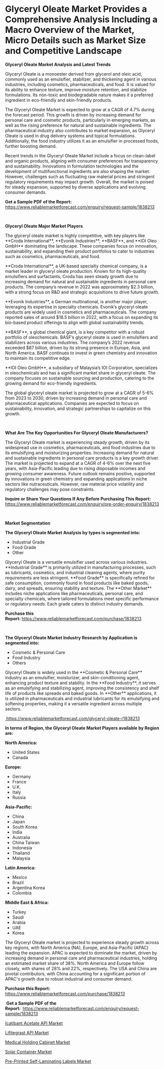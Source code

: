 <p><h1>Glyceryl Oleate Market Provides a Comprehensive Analysis Including a Macro Overview of the Market, Micro Details such as Market Size and Competitive Landscape</h1></p><p><strong>Glyceryl Oleate Market Analysis and Latest Trends</strong></p>
<p><p>Glyceryl Oleate is a monoester derived from glycerol and oleic acid, commonly used as an emulsifier, stabilizer, and thickening agent in various industries, including cosmetics, pharmaceuticals, and food. It is valued for its ability to enhance texture, improve moisture retention, and stabilize formulations. Its non-toxic and biodegradable nature makes it a preferred ingredient in eco-friendly and skin-friendly products.</p><p>The Glyceryl Oleate Market is expected to grow at a CAGR of 4.7% during the forecast period. This growth is driven by increasing demand for personal care and cosmetic products, particularly in emerging markets, as well as the rising preference for natural and sustainable ingredients. The pharmaceutical industry also contributes to market expansion, as Glyceryl Oleate is used in drug delivery systems and topical formulations. Additionally, the food industry utilizes it as an emulsifier in processed foods, further boosting demand.</p><p>Recent trends in the Glyceryl Oleate Market include a focus on clean-label and organic products, aligning with consumer preferences for transparency and sustainability. Innovations in formulation technologies and the development of multifunctional ingredients are also shaping the market. However, challenges such as fluctuating raw material prices and stringent regulatory requirements may impact growth. Overall, the market is poised for steady expansion, supported by diverse applications and evolving consumer demands.</p></p>
<p><strong>Get a Sample PDF of the Report:&nbsp;</strong> <a href="https://www.reliablemarketforecast.com/enquiry/request-sample/1838213?utm_campaign=2243&utm_medium=2&utm_source=Github&utm_content=ia&utm_term=26012025&utm_id=glyceryl-oleate">https://www.reliablemarketforecast.com/enquiry/request-sample/1838213</a></p>
<p>&nbsp;</p>
<p><strong>Glyceryl Oleate Major Market Players</strong></p>
<p><p>The glyceryl oleate market is highly competitive, with key players like **Croda International**, **Evonik Industries**, **BASF**, and **IOI Oleo GmbH** dominating the landscape. These companies focus on innovation, sustainability, and expanding their product portfolios to cater to industries such as cosmetics, pharmaceuticals, and food.</p><p>**Croda International**, a UK-based specialty chemical company, is a market leader in glyceryl oleate production. Known for its high-quality emulsifiers and surfactants, Croda has seen steady growth due to increasing demand for natural and sustainable ingredients in personal care products. The company’s revenue in 2022 was approximately $2.3 billion, with a strong focus on R&D and strategic acquisitions to drive future growth.</p><p>**Evonik Industries**, a German multinational, is another major player, leveraging its expertise in specialty chemicals. Evonik’s glyceryl oleate products are widely used in cosmetics and pharmaceuticals. The company reported sales of around $18.5 billion in 2022, with a focus on expanding its bio-based product offerings to align with global sustainability trends.</p><p>**BASF**, a global chemical giant, is a key competitor with a robust portfolio of oleochemicals. BASF’s glyceryl oleate is used in emulsifiers and stabilizers across various industries. The company’s 2022 revenue exceeded $87 billion, driven by its strong presence in Europe, Asia, and North America. BASF continues to invest in green chemistry and innovation to maintain its competitive edge.</p><p>**IOI Oleo GmbH**, a subsidiary of Malaysia’s IOI Corporation, specializes in oleochemicals and has a significant market share in glyceryl oleate. The company focuses on sustainable sourcing and production, catering to the growing demand for eco-friendly ingredients.</p><p>The global glyceryl oleate market is projected to grow at a CAGR of 5-6% from 2023 to 2030, driven by increasing demand in personal care and pharmaceutical applications. Companies are expected to focus on sustainability, innovation, and strategic partnerships to capitalize on this growth.</p></p>
<p>&nbsp;</p>
<p><strong>What Are The Key Opportunities For Glyceryl Oleate Manufacturers?</strong></p>
<p><p>The Glyceryl Oleate market is experiencing steady growth, driven by its widespread use in cosmetics, pharmaceuticals, and food industries due to its emulsifying and moisturizing properties. Increasing demand for natural and sustainable ingredients in personal care products is a key growth driver. The market is projected to expand at a CAGR of 4-6% over the next five years, with Asia-Pacific leading due to rising disposable incomes and growing consumer awareness. Future outlook remains positive, supported by innovations in green chemistry and expanding applications in niche sectors like nutraceuticals. However, raw material price volatility and regulatory challenges may pose constraints.</p></p>
<p><strong>Inquire or Share Your Questions If Any Before Purchasing This Report:</strong> <a href="https://www.reliablemarketforecast.com/enquiry/pre-order-enquiry/1838213?utm_campaign=2243&utm_medium=2&utm_source=Github&utm_content=ia&utm_term=26012025&utm_id=glyceryl-oleate">https://www.reliablemarketforecast.com/enquiry/pre-order-enquiry/1838213</a></p>
<p>&nbsp;</p>
<p><strong>Market Segmentation</strong></p>
<p><strong>The Glyceryl Oleate Market Analysis by types is segmented into:</strong></p>
<p><ul><li>Industrial Grade</li><li>Food Grade</li><li>Other</li></ul></p>
<p><p>Glyceryl Oleate is a versatile emulsifier used across various industries. **Industrial Grade** is primarily utilized in manufacturing processes, such as lubricants, cosmetics, and industrial cleaning agents, where purity requirements are less stringent. **Food Grade** is specifically refined for safe consumption, commonly found in food products like baked goods, dairy, and spreads, ensuring stability and texture. The **Other Market** includes niche applications like pharmaceuticals, personal care, and specialty chemicals, where tailored formulations meet specific performance or regulatory needs. Each grade caters to distinct industry demands.</p></p>
<p><strong>Purchase this Report:&nbsp;</strong><a href="https://www.reliablemarketforecast.com/purchase/1838213?utm_campaign=2243&utm_medium=2&utm_source=Github&utm_content=ia&utm_term=26012025&utm_id=glyceryl-oleate">https://www.reliablemarketforecast.com/purchase/1838213</a></p>
<p>&nbsp;</p>
<p><strong>The Glyceryl Oleate Market Industry Research by Application is segmented into:</strong></p>
<p><ul><li>Cosmetic & Personal Care</li><li>Food Industry</li><li>Others</li></ul></p>
<p><p>Glyceryl Oleate is widely used in the **Cosmetic & Personal Care** industry as an emulsifier, moisturizer, and skin-conditioning agent, enhancing product texture and stability. In the **Food Industry**, it serves as an emulsifying and stabilizing agent, improving the consistency and shelf life of products like spreads and baked goods. In **Other** applications, it is utilized in pharmaceuticals and industrial lubricants for its emulsifying and softening properties, making it a versatile ingredient across multiple sectors.</p></p>
<p><a href="https://www.reliablemarketforecast.com/glyceryl-oleate-r1838213?utm_campaign=2243&utm_medium=2&utm_source=Github&utm_content=ia&utm_term=26012025&utm_id=glyceryl-oleate">&nbsp;https://www.reliablemarketforecast.com/glyceryl-oleate-r1838213</a></p>
<p><strong>In terms of Region, the Glyceryl Oleate Market Players available by Region are:</strong></p>
<p>
    <p> <strong> North America: </strong>
        <ul>
            <li>United States</li>
            <li>Canada</li>
        </ul>
        </p> 
    <p> <strong> Europe: </strong>
        <ul>
            <li>Germany</li>
            <li>France</li>
            <li>U.K.</li>
            <li>Italy</li>
            <li>Russia</li>
        </ul>
        </p> 
    <p> <strong> Asia-Pacific: </strong>
        <ul>
            <li>China</li>
            <li>Japan</li>
            <li>South Korea</li>
            <li>India</li>
            <li>Australia</li>
            <li>China Taiwan</li>
            <li>Indonesia</li>
            <li>Thailand</li>
            <li>Malaysia</li>
        </ul>
        </p> 
    <p> <strong> Latin America: </strong>
        <ul>
            <li>Mexico</li>
            <li>Brazil</li>
            <li>Argentina Korea</li>
            <li>Colombia</li>
        </ul>
        </p> 
    <p> <strong> Middle East & Africa: </strong>
        <ul>
            <li>Turkey</li>
            <li>Saudi</li>
            <li>Arabia</li>
            <li>UAE</li>
            <li>Korea</li>
        </ul>
    </p>
    </p>
<p><p>The Glyceryl Oleate market is projected to experience steady growth across key regions, with North America (NA), Europe, and Asia-Pacific (APAC) leading the expansion. APAC is expected to dominate the market, driven by increasing demand in personal care and pharmaceutical industries, holding an estimated market share of 38%. North America and Europe follow closely, with shares of 28% and 22%, respectively. The USA and China are pivotal contributors, with China accounting for a significant portion of APAC's growth due to robust industrial and consumer demand.</p></p>
<p><strong>Purchase this Report: </strong><a href="https://www.reliablemarketforecast.com/purchase/1838213?utm_campaign=2243&utm_medium=2&utm_source=Github&utm_content=ia&utm_term=26012025&utm_id=glyceryl-oleate">https://www.reliablemarketforecast.com/purchase/1838213</a></p>
<p>&nbsp;<strong>Get a Sample PDF of the Report:&nbsp;&nbsp;</strong><a href="https://www.reliablemarketforecast.com/enquiry/request-sample/1838213?utm_campaign=2243&utm_medium=2&utm_source=Github&utm_content=ia&utm_term=26012025&utm_id=glyceryl-oleate">https://www.reliablemarketforecast.com/enquiry/request-sample/1838213</a></p>
<p><strong></strong></p>
<p><p><a href="https://www.linkedin.com/pulse/market-dynamics-future-trends-global-icatibant-acetate-api-sector-lm9xf?utm_campaign=2243&utm_medium=2&utm_source=Github&utm_content=ia&utm_term=26012025&utm_id=glyceryl-oleate">Icatibant Acetate API Market</a></p><p><a href="https://www.linkedin.com/pulse/lifitegrast-api-market-analysis-report-forecasts-trends-from-1ilof?utm_campaign=2243&utm_medium=2&utm_source=Github&utm_content=ia&utm_term=26012025&utm_id=glyceryl-oleate">Lifitegrast API Market</a></p><p><a href="https://www.linkedin.com/pulse/comprehensive-medical-holding-cabinet-market-outlook-uh3hf?utm_campaign=2243&utm_medium=2&utm_source=Github&utm_content=ia&utm_term=26012025&utm_id=glyceryl-oleate">Medical Holding Cabinet Market</a></p><p><a href="https://www.linkedin.com/pulse/solar-container-market-research-report-business-insights-udpif?utm_campaign=2243&utm_medium=2&utm_source=Github&utm_content=ia&utm_term=26012025&utm_id=glyceryl-oleate">Solar Container Market</a></p><p><a href="https://www.linkedin.com/pulse/explore-pre-printed-self-laminating-labels-markets-growth-xtlaf?utm_campaign=2243&utm_medium=2&utm_source=Github&utm_content=ia&utm_term=26012025&utm_id=glyceryl-oleate">Pre-Printed Self-Laminating Labels Market</a></p></p>